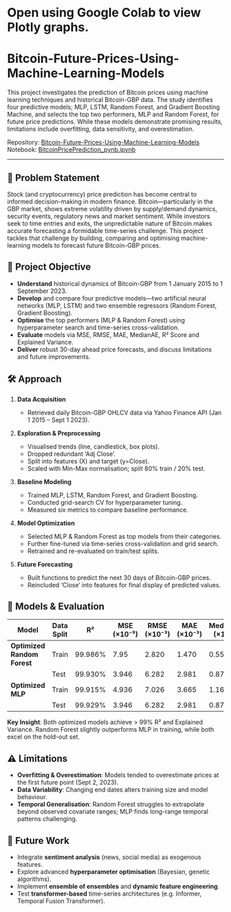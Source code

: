 # Open using Google Colab to view Plotly graphs.

# Bitcoin-Future-Prices-Using-Machine-Learning-Models

This project investigates the prediction of Bitcoin prices using machine learning techniques and historical Bitcoin-GBP data. The study identifies four predictive models; MLP, LSTM, Random Forest, and Gradient Boosting Machine, and selects the top two performers, MLP and Random Forest, for future price predictions. While these models demonstrate promising results, limitations include overfitting, data sensitivity, and overestimation.

Repository: [Bitcoin-Future-Prices-Using-Machine-Learning-Models](https://github.com/clareokafor/Bitcoin-Future-Prices-Using-Machine-Learning-Models)  
Notebook: [BitcoinPricePrediction_pynb.ipynb](https://github.com/clareokafor/Bitcoin-Future-Prices-Using-Machine-Learning-Models/blob/main/Ogochukwu_Okafor_201666459_BitcoinPricePrediction_pynb.ipynb)

---

## 📖 Problem Statement

Stock (and cryptocurrency) price prediction has become central to informed decision-making in modern finance. Bitcoin—particularly in the GBP market, shows extreme volatility driven by supply/demand dynamics, security events, regulatory news and market sentiment. While investors seek to time entries and exits, the unpredictable nature of Bitcoin makes accurate forecasting a formidable time-series challenge. This project tackles that challenge by building, comparing and optimising machine-learning models to forecast future Bitcoin-GBP prices.

## 🎯 Project Objective

- **Understand** historical dynamics of Bitcoin-GBP from 1 January 2015 to 1 September 2023.  
- **Develop** and compare four predictive models—two artificial neural networks (MLP, LSTM) and two ensemble regressors (Random Forest, Gradient Boosting).  
- **Optimise** the top performers (MLP & Random Forest) using hyperparameter search and time-series cross-validation.  
- **Evaluate** models via MSE, RMSE, MAE, MedianAE, R² Score and Explained Variance.  
- **Deliver** robust 30-day ahead price forecasts, and discuss limitations and future improvements.

## 🛠 Approach

1. **Data Acquisition**  
   - Retrieved daily Bitcoin-GBP OHLCV data via Yahoo Finance API (Jan 1 2015 – Sept 1 2023).  

2. **Exploration & Preprocessing**  
   - Visualised trends (line, candlestick, box plots).  
   - Dropped redundant ‘Adj Close’.  
   - Split into features (X) and target (y=Close).  
   - Scaled with Min-Max normalisation; split 80% train / 20% test.

3. **Baseline Modeling**  
   - Trained MLP, LSTM, Random Forest, and Gradient Boosting.  
   - Conducted grid-search CV for hyperparameter tuning.  
   - Measured six metrics to compare baseline performance.

4. **Model Optimization**  
   - Selected MLP & Random Forest as top models from their categories.  
   - Further fine-tuned via time-series cross-validation and grid search.  
   - Retrained and re-evaluated on train/test splits.

5. **Future Forecasting**  
   - Built functions to predict the next 30 days of Bitcoin-GBP prices.  
   - Reincluded ‘Close’ into features for final display of predicted values.

## 🧮 Models & Evaluation

| Model                   | Data Split |    R²    | MSE (×10⁻⁵) | RMSE (×10⁻³) | MAE (×10⁻³) | MedianAE (×10⁻³) | Explained Variance |
|-------------------------|------------|----------|-------------|--------------|-------------|------------------|--------------------|
| **Optimized Random Forest** | Train      | 99.986% | 7.95        | 2.820        | 1.470       | 0.559            | 99.986%            |
|                         | Test       | 99.930% | 3.946       | 6.282        | 2.981       | 0.878            | 99.930%            |
| **Optimized MLP**          | Train      | 99.915% | 4.936       | 7.026        | 3.665       | 1.166            | 99.916%            |
|                         | Test       | 99.929% | 3.946       | 6.282        | 2.981       | 0.878            | 99.929%            |

**Key Insight**: Both optimized models achieve > 99% R² and Explained Variance. Random Forest slightly outperforms MLP in training, while both excel on the hold-out set.

## ⚠️ Limitations

- **Overfitting & Overestimation**: Models tended to overestimate prices at the first future point (Sept 2, 2023).  
- **Data Variability**: Changing end dates alters training size and model behaviour.  
- **Temporal Generalisation**: Random Forest struggles to extrapolate beyond observed covariate ranges; MLP finds long-range temporal patterns challenging.

## 🔭 Future Work

- Integrate **sentiment analysis** (news, social media) as exogenous features.  
- Explore advanced **hyperparameter optimisation** (Bayesian, genetic algorithms).  
- Implement **ensemble of ensembles** and **dynamic feature engineering**.  
- Test **transformer-based** time-series architectures (e.g. Informer, Temporal Fusion Transformer).
